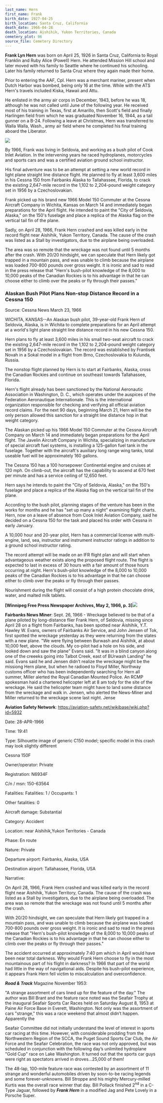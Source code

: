 ```yaml
---
last_name: Hern
first_name: Frank
birth_date: 1927-04-25
birth_location: Santa Cruz, California
death_date: 1966-04-28
death_location: Aishihik, Yukon Territories, Canada
cemetery_plot: 96
source_file: Cemetery Directory
---
```

**Frank Lyn Hern** was born on April 25, 1926 in Santa Cruz, California
to Royal Franklin and Ruby Alice (Powell) Hern. He attended Mission Hill
school and later moved with his family to Seattle where he continued his
schooling. Later his family returned to Santa Cruz where they again made
their home.

Prior to entering the AAF, Cpl. Hern was a merchant mariner, present
when Dutch Harbor was bombed, being only 16 at the time. While with the
ATS Hern's travels included Kiska, Hawaii and Attu.

He enlisted in the army air corps in December, 1943, before he was 18,
although he was not called until June of the following year. He received
most of his training in Texas, first at Amarillo, then Scott's field and
finally Harlingen field from which he was graduated November 16, 1944,
as a tail gunner on a B-24. Following a leave at Christmas, Hern was
transferred to Walla Walla, Wash., army air field where he completed his
final training aboard the Liberator.

![](../assets/images/FRANK%20LYN%20HERN/media/image1.jpeg)

By 1966, Frank was living in Seldovia, and working as a bush pilot of
Cook Inlet Aviation. In the intervening years he raced hydroplanes,
motorcycles and sports cars and was a certified aviation ground school
instructor.

His final adventure was to be an attempt at setting a new world record
in light plane straight line distance flight. He planned to fly at least
3,600 miles in his Cessna 150 from Fairbanks Alaska to Tallahassee,
Florida, to crack the existing 2,647-mile record in the 1,102 to
2,204-pound weight category set in 1956 by a Czechoslovakian.

Frank picked up his brand new 1966 Model 150 Commuter at the Cessna
Aircraft Company in Wichita, Kansas on March 14 and immediately began
preparations for the April flight. He intended to paint the "City of
Seldovia, Alaska," on the 150's fuselage and place a replica of the
Alaska flag on the vertical tail fin of the plane.

Sadly, on April 28, 1966, Frank Hern crashed and was killed early in the
record flight near Aishihik, Yukon Territory, Canada. The cause of the
crash was listed as a Stall by investigators, due to the airplane being
overloaded.

The area was so remote that the wreckage was not found until 5 months
after the crash. With 20/20 hindsight, we can speculate that Hern likely
got trapped in a mountain pass, and was unable to climb because the
airplane was loaded 700-800 pounds over gross weight. It is ironic and
sad to read in the press release that "Hern's bush-pilot knowledge of
the 8,000 to 10,000 peaks of the Canadian Rockies is to his advantage in
that he can choose either to climb over the peaks or fly through their
passes."

### Alaskan Bush Pilot Plans Non-stop Distance Record in a Cessna 150

Source: Cessna News March 23, 1966

WICHITA, KANSAS--An Alaskan bush pilot, 39-year-old Frank Hern of
Seldovia, Alaska, is in Wichita to complete preparations for an April
attempt at a world's light plane straight line distance record in his
new Cessna 150.

Hern plans to fly at least 3,600 miles in his small two-seat aircraft to
crack the existing 2,647-mile record in the 1,102 to 2,204-pound weight
category set in 1956 by a Czechoslovakian. The record was established by
Frantisek Novah in a Sokal model in a flight from Brno, Czechoslovakia
to Kulunda, Russia.

The nonstop flight planned by Hern is to start at Fairbanks, Alaska,
cross the Canadian Rockies and continue on southeast towards
Tallahassee, Florida.

Hern's flight already has been sanctioned by the National Aeronautic
Association in Washington, D. C., which operates under the auspices of
the Federation Aeronautique Internationale. This is the international
organization responsible for checking and verifying all official
aviation record claims. For the next 90 days, beginning March 21, Hern
will be the only person allowed this sanction for a straight line
distance hop in that weight category.

The Alaskan picked up his 1966 Model 150 Commuter at the Cessna Aircraft
Company on March 14 and immediately began preparations for the April
flight. The Javelin Aircraft Company in Wichita, specializing in
manufacture of special aircraft fuel systems, is installing a 125-gallon
fuel tank in the fuselage. Together with the aircraft's auxiliary long
range wing tanks, total useable fuel will be approximately 160 gallons.

The Cessna 150 has a 100 horsepower Continental engine and cruises at
120 mph. On climb-out, the aircraft has the capability to ascend at 670
feet per minute and has a service ceiling of 12,650 feet.

Hern says he intends to paint the "City of Seldovia, Alaska," on the
150's fuselage and place a replica of the Alaska flag on the vertical
tail fin of the plane.

According to the bush pilot, planning stages of the venture has been in
the works for months and he has "set up many a night" examining flight
charts. Hern, now on a leave of absence from Cook Inlet Aviation
Company, said he decided on a Cessna 150 for the task and placed his
order with Cessna in early January.

A 10,000 hour and 20-year pilot, Hern has a commercial license with
multi-engine, land, sea, instructor and instrument instructor ratings in
addition to a ground school instructor rating.

The record attempt will be made on an IFR flight plan and will start
when advantageous weather exists along the proposed flight route. The
flight is expected to last in excess of 30 hours with a fair amount of
those hours occurring at night. Hern's bush-pilot knowledge of the 8,000
to 10,000 peaks of the Canadian Rockies is to his advantage in that he
can choose either to climb over the peaks or fly through their passes.

Nourishment during the flight will consist of a high protein chocolate
drink, water, and malted milk tablets.

**\[Winnipeg Free Press Newspaper Archives, May 2, 1966, p.
3\]**![](../assets/images/FRANK%20LYN%20HERN/media/image2.jpeg)

**Fairbanks News Miner**: Sept. 26, 1966 - Wreckage believed to be that
of a plane piloted by long-distance flier Frank Hern, of Seldovia,
missing since April 28 on a flight from Fairbanks, has been spotted near
Aishihik, Y.T. Hawley W. Evans, owners of Fairbanks Air Service, and
John Jensen of Tok, first spotted the wreckage yesterday as they were
returning from the states with a new plane. "We were flying between
Burwash and Aishihik, at about 10,000 feet, above the clouds. My
co-pilot had a hole on his side, and looked down and saw the plane"
Evans said. "It was in a blind canyon along one of the creeeks going
into Talbot Creek, east of BUrwash Landing" he said. Evans said he and
Jensen didn’t realize the wreckage might be the missiong Hern plane, but
when he radioed to Floyd Miller, Northway customs officer who has been
independently searching for Hern all summer, Miller alerted the Royal
Canadian Mounted Police. An RCMP spokesman haid a chartered helicopter
left at 8 am tody for the site of the wreckage. He said the helicopter
team might have to land some distance from the wreckage and walk in.
Jensen, who alerted the News-Miner and Miller returned to the wreckage
scene last night. Jense

**Aviation Safety Network**:
<https://aviation-safety.net/wikibase/wiki.php?id=5932>

Date: 28-APR-1966

Time: 19:41

Type: Silhouette image of generic C150 model; specific model in this
crash may look slightly different

Cessna 150F

Owner/operator: Private

Registration: N6934F

C/n / msn: 150-63564

Fatalities: Fatalities: 1 / Occupants: 1

Other fatalities: 0

Aircraft damage: Substantial

Category: Accident

Location: near Aishihik,Yukon Territories - Canada

Phase: En route

Nature: Private

Departure airport: Fairbanks, Alaska, USA

Destination airport: Tallahassee, Florida, USA

Narrative:

On April 28, 1966, Frank Hern crashed and was killed early in the record
flight near Aishihik, Yukon Territory, Canada. The cause of the crash
was listed as a Stall by investigators, due to the airplane being
overloaded. The area was so remote that the wreckage was not found until
5 months after the crash.

With 20/20 hindsight, we can speculate that Hern likely got trapped in a
mountain pass, and was unable to climb because the airplane was loaded
700-800 pounds over gross weight. It is ironic and sad to read in the
press release that "Hern's bush-pilot knowledge of the 8,000 to 10,000
peaks of the Canadian Rockies is to his advantage in that he can choose
either to climb over the peaks or fly through their passes."

The accident occurred at approximately 7:40 pm which in April would have
been near total darkness. Why would Frank Hern choose to fly in the most
mountainous part of his flight in darkness? In 1966 that part of the
world had little in the way of navigational aids. Despite his bush-pilot
experience, it appears Frank Hern fell victim to miscalculation and
overconfidence.

***Road & Track*** Magazine November 1953:

"A strange assortment of cars lined up for the feature of the day." The
author was Bill Brant and the feature race noted was the Seafair Trophy
at the inaugural Seafair Sports Car Races held on Saturday August 8,
1953 at Paine Air Force Base in Everett, Washington. Not only was the
assortment of cars "strange," this was a race weekend that almost didn’t
happen. Apparently the

Seafair Committee did not initially understand the level of interest in
sports car racing at this time. However, with considerable prodding from
the Northwestern Region of the SCCA, the Puget Sound Sports Car Club,
the Air Force and the Seafair Celebration, the race was not only
approved, but was scheduled in conjunction with the following day’s
unlimited hydroplane "Gold Cup" race on Lake Washington. It turned out
that the sports car guys were right as spectators arrived in
droves...25,000 of them\!

The 48-lap, 100-mile feature race was contested by an assortment of 11
strange and wonderful automobiles driven by soon-to-be racing legends
and some forever-unknowns. Bill Stroppe and his mighty Mercury-milled
Kurtis was the overall race winner that day. Bill Pollack finished
2<sup>nd</sup> in a C-Type Jaguar, followed by ***Frank Hern*** in a
modified Jag and Pete Lovely in a Porsche Super.

